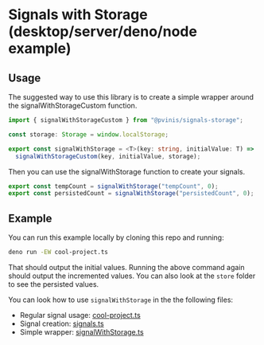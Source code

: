 # Signals with Storage (desktop/server/deno/node example)

## Usage

The suggested way to use this library is to create a simple wrapper around the signalWithStorageCustom function.

```ts
import { signalWithStorageCustom } from "@pvinis/signals-storage";

const storage: Storage = window.localStorage;

export const signalWithStorage = <T>(key: string, initialValue: T) =>
  signalWithStorageCustom(key, initialValue, storage);
```

Then you can use the signalWithStorage function to create your signals.

```ts
export const tempCount = signalWithStorage("tempCount", 0);
export const persistedCount = signalWithStorage("persistedCount", 0);
```

## Example

You can run this example locally by cloning this repo and running:

```sh
deno run -EW cool-project.ts
```

That should output the initial values. Running the above command again should output the incremented values. You can also look at the `store` folder to see the persisted values.

You can look how to use `signalWithStorage` in the the following files:
- Regular signal usage: [cool-project.ts](./cool-project.ts)
- Signal creation: [signals.ts](./signals.ts)
- Simple wrapper: [signalWithStorage.ts](./signalWithStorage.ts)
